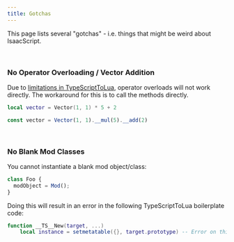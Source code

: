 ```yaml
---
title: Gotchas
---
```


This page lists several "gotchas" - i.e. things that might be weird about IsaacScript.

<br />

### No Operator Overloading / Vector Addition

Due to [limitations in TypeScriptToLua](https://typescripttolua.github.io/docs/advanced/writing-declarations/#operator-overloads), operator overloads will not work directly. The workaround for this is to call the methods directly.

```lua
local vector = Vector(1, 1) * 5 + 2
```

```typescript
const vector = Vector(1, 1).__mul(5).__add(2)
```

<br />

### No Blank Mod Classes

You cannot instantiate a blank mod object/class:

```typescript
class Foo {
  modObject = Mod();
}
```

Doing this will result in an error in the following TypeScriptToLua boilerplate code:

```lua
function __TS__New(target, ...)
    local instance = setmetatable({}, target.prototype) -- Error on this line
```
